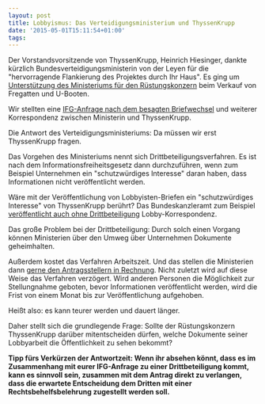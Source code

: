 ```yaml
---
layout: post
title: Lobbyismus: Das Verteidigungsministerium und ThyssenKrupp
date: '2015-05-01T15:11:54+01:00'
tags:
---
```


Der Vorstandsvorsitzende von ThyssenKrupp, Heinrich Hiesinger, dankte kürzlich Bundesverteidigungsministerin von der Leyen für die "hervorragende Flankierung des Projektes durch Ihr Haus". Es ging um [Unterstützung des Ministeriums für den Rüstungskonzern](http://www.spiegel.de/wirtschaft/soziales/bundeswehr-foerdert-exporte-deutscher-ruestungsfirmen-a-1046170.html) beim Verkauf von Fregatten und U-Booten.

Wir stellten eine [IFG-Anfrage nach dem besagten Briefwechsel](https://fragdenstaat.de/anfrage/korrespondenz-von-bundesministerin-von-der-leyen-mit-thyssenkrupp/) und weiterer Korrespondenz zwischen Ministerin und ThyssenKrupp.

Die Antwort des Verteidigungsministeriums: Da müssen wir erst ThyssenKrupp fragen.

Das Vorgehen des Ministeriums nennt sich Drittbeteiligungsverfahren. Es ist nach dem Informationsfreiheitsgesetz dann durchzuführen, wenn zum Beispiel Unternehmen ein "schutzwürdiges Interesse" daran haben, dass Informationen nicht veröffentlicht werden. 

Wäre mit der Veröffentlichung von Lobbyisten-Briefen ein "schutzwürdiges Interesse" von ThyssenKrupp berührt? Das Bundeskanzleramt zum Beispiel [veröffentlicht auch ohne Drittbeteiligung](https://fragdenstaat.de/anfrage/informationsfreiheitsanfrage-zur-monitor-pressemeldung/) Lobby-Korrespondenz.

Das große Problem bei der Drittbeteiligung: Durch solch einen Vorgang können Ministerien über den Umweg über Unternehmen Dokumente geheimhalten. 

Außerdem kostet das Verfahren Arbeitszeit. Und das stellen die Ministerien dann [gerne den Antragsstellern in Rechnung](https://fragdenstaat.de/files/foi/18254/AufklrungsschreibenDrittbeteiligung-AnhrungKosten_geschwaerzt.pdf). 
Nicht zuletzt wird auf diese Weise das Verfahren verzögert. Wird anderen Personen die Möglichkeit zur Stellungnahme geboten, bevor Informationen veröffentlicht werden, wird die Frist von einem Monat bis zur Veröffentlichung aufgehoben.

Heißt also: es kann teurer werden und dauert länger.

Daher stellt sich die grundlegende Frage: Sollte der Rüstungskonzern ThyssenKrupp darüber mitentscheiden dürfen, welche Dokumente seiner Lobbyarbeit die Öffentlichkeit zu sehen bekommt?

<strong>Tipp fürs Verkürzen der Antwortzeit: Wenn ihr absehen könnt, dass es im Zusammenhang mit eurer IFG-Anfrage zu einer Drittbeteiligung kommt, kann es sinnvoll sein, zusammen mit dem Antrag direkt zu verlangen, dass die erwartete Entscheidung dem Dritten mit einer Rechtsbehelfsbelehrung zugestellt werden soll.</strong>
